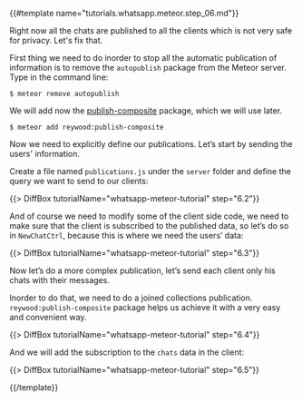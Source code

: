 {{#template name="tutorials.whatsapp.meteor.step_06.md"}}


Right now all the chats are published to all the clients which is not very safe for privacy. Let's fix that.

First thing we need to do inorder to stop all the automatic publication of information is to remove the `autopublish` package from the Meteor server. Type in the command line:

    $ meteor remove autopublish

We will add now the [publish-composite](https://atmospherejs.com/reywood/publish-composite) package, which we will use later.

    $ meteor add reywood:publish-composite

Now we need to explicitly define our publications. Let’s start by sending the users' information.

Create a file named `publications.js` under the `server` folder and define the query we want to send to our clients:

{{> DiffBox tutorialName="whatsapp-meteor-tutorial" step="6.2"}}

And of course we need to modify some of the client side code, we need to make sure that the client is subscribed to the published data, so let’s do so in `NewChatCtrl`, because this is where we need the users’ data:

{{> DiffBox tutorialName="whatsapp-meteor-tutorial" step="6.3"}}

Now let’s do a more complex publication, let’s send each client only his chats with their messages.

Inorder to do that, we need to do a joined collections publication. `reywood:publish-composite` package helps us achieve it with a very easy and convenient way.

{{> DiffBox tutorialName="whatsapp-meteor-tutorial" step="6.4"}}

And we will add the subscription to the `chats` data in the client:

{{> DiffBox tutorialName="whatsapp-meteor-tutorial" step="6.5"}}


{{/template}}
